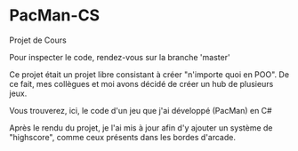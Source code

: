 # PacMan-CS

Projet de Cours

Pour inspecter le code, rendez-vous sur la branche 'master'

Ce projet était un projet libre consistant à créer "n'importe quoi en POO".
De ce fait, mes collègues et moi avons décidé de créer un hub de plusieurs jeux.

Vous trouverez, ici, le code d'un jeu que j'ai développé (PacMan) en C#

Après le rendu du projet, je l'ai mis à jour afin d'y ajouter un système de "highscore", comme ceux présents dans les bordes d'arcade.

